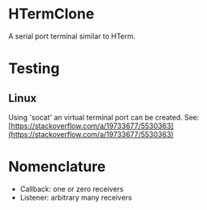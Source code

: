 # HTermClone
A serial port terminal similar to HTerm.

# Testing
## Linux
Using 'socat' an virtual terminal port can be created.
See: 
[https://stackoverflow.com/a/19733677/5530363](https://stackoverflow.com/a/19733677/5530363)

# Nomenclature
* Callback: one or zero receivers
* Listener: arbitrary many receivers